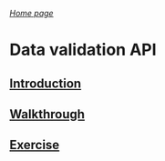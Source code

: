 _[Home page](../index.md)_



# Data validation API 

## [Introduction](intro.md)
## [Walkthrough](walkthrough.md)
## [Exercise](exercise.md)
